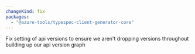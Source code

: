 ```yaml
---
changeKind: fix
packages:
  - "@azure-tools/typespec-client-generator-core"
---
```


Fix setting of api versions to ensure we aren't dropping versions throughout building up our api version graph